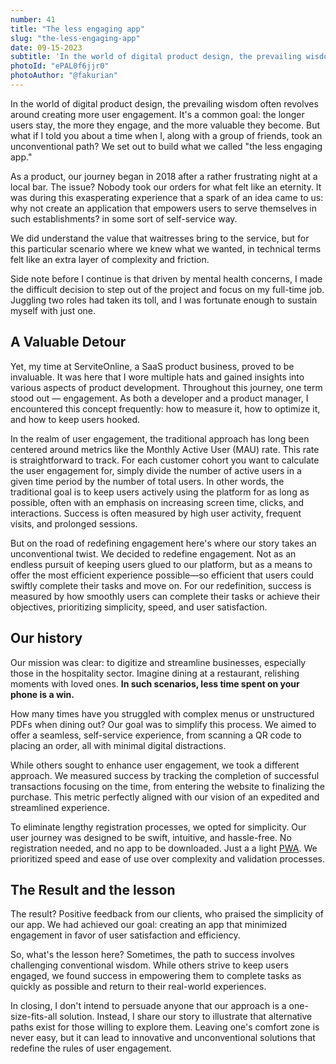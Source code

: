 ```yaml
---
number: 41
title: "The less engaging app"
slug: "the-less-engaging-app"
date: 09-15-2023
subtitle: 'In the world of digital product design, the prevailing wisdom often revolves around creating more user engagement. It''s a common goal: the longer users stay, the more they engage, and the more valuable they become. But what if I told you about a time when I, along with a group of friends, took an unconventional path? We set out to build what we affectionately called "the less engaging app."'
photoId: "ePAL0f6jjr0"
photoAuthor: "@fakurian"
---
```


In the world of digital product design, the prevailing wisdom often revolves around creating more user engagement. It's a common goal: the longer users stay, the more they engage, and the more valuable they become. But what if I told you about a time when I, along with a group of friends, took an unconventional path? We set out to build what we called "the less engaging app."

As a product, our journey began in 2018 after a rather frustrating night at a local bar. The issue? Nobody took our orders for what felt like an eternity. It was during this exasperating experience that a spark of an idea came to us: why not create an application that empowers users to serve themselves in such establishments? in some sort of self-service way.

We did understand the value that waitresses bring to the service, but for this particular scenario where we knew what we wanted, in technical terms felt like an extra layer of complexity and friction.

Side note before I continue is that driven by mental health concerns, I made the difficult decision to step out of the project and focus on my full-time job. Juggling two roles had taken its toll, and I was fortunate enough to sustain myself with just one.

## A Valuable Detour

Yet, my time at ServiteOnline, a SaaS product business, proved to be invaluable. It was here that I wore multiple hats and gained insights into various aspects of product development. Throughout this journey, one term stood out — engagement. As both a developer and a product manager, I encountered this concept frequently: how to measure it, how to optimize it, and how to keep users hooked.

In the realm of user engagement, the traditional approach has long been centered around metrics like the Monthly Active User (MAU) rate. This rate is straightforward to track. For each customer cohort you want to calculate the user engagement for, simply divide the number of active users in a given time period by the number of total users. In other words, the traditional goal is to keep users actively using the platform for as long as possible, often with an emphasis on increasing screen time, clicks, and interactions. Success is often measured by high user activity, frequent visits, and prolonged sessions.

But on the road of redefining engagement here's where our story takes an unconventional twist. We decided to redefine engagement. Not as an endless pursuit of keeping users glued to our platform, but as a means to offer the most efficient experience possible—so efficient that users could swiftly complete their tasks and move on. For our redefinition, success is measured by how smoothly users can complete their tasks or achieve their objectives, prioritizing simplicity, speed, and user satisfaction.

## Our history

Our mission was clear: to digitize and streamline businesses, especially those in the hospitality sector. Imagine dining at a restaurant, relishing moments with loved ones. **In such scenarios, less time spent on your phone is a win.**

How many times have you struggled with complex menus or unstructured PDFs when dining out? Our goal was to simplify this process. We aimed to offer a seamless, self-service experience, from scanning a QR code to placing an order, all with minimal digital distractions.

While others sought to enhance user engagement, we took a different approach. We measured success by tracking the completion of successful transactions focusing on the time, from entering the website to finalizing the purchase. This metric perfectly aligned with our vision of an expedited and streamlined experience.

To eliminate lengthy registration processes, we opted for simplicity. Our user journey was designed to be swift, intuitive, and hassle-free. No registration needed, and no app to be downloaded. Just a a light [PWA](https://en.wikipedia.org/wiki/Progressive_web_app). We prioritized speed and ease of use over complexity and validation processes.

## The Result and the lesson

The result? Positive feedback from our clients, who praised the simplicity of our app. We had achieved our goal: creating an app that minimized engagement in favor of user satisfaction and efficiency.

So, what's the lesson here? Sometimes, the path to success involves challenging conventional wisdom. While others strive to keep users engaged, we found success in empowering them to complete tasks as quickly as possible and return to their real-world experiences.

In closing, I don't intend to persuade anyone that our approach is a one-size-fits-all solution. Instead, I share our story to illustrate that alternative paths exist for those willing to explore them. Leaving one's comfort zone is never easy, but it can lead to innovative and unconventional solutions that redefine the rules of user engagement.
